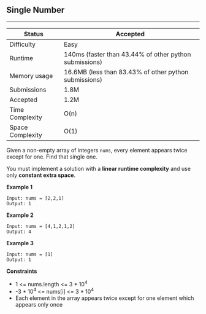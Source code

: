 ## Single Number
---------
| Status | Accepted |
| --- | --- |
| Difficulty | Easy |
| Runtime | 140ms (faster than 43.44% of other python submissions) |
| Memory usage | 16.6MB (less than 83.43% of other python submissions) |
| Submissions | 1.8M |
| Accepted | 1.2M |
| Time Complexity | O(n) |
| Space Complexity | O(1) |

Given a non-empty array of integers `nums`, every element appears twice except for one. Find that single one.

You must implement a solution with a **linear runtime complexity** and use only **constant extra space**.

**Example 1**
```
Input: nums = [2,2,1]
Output: 1
```

**Example 2**
```
Input: nums = [4,1,2,1,2]
Output: 4
```

**Example 3**
```
Input: nums = [1]
Output: 1
```

**Constraints**
- 1 <= nums.length <= 3 * 10<sup>4</sup>
- -3 * 10<sup>4</sup> <= nums[i] <= 3 * 10<sup>4</sup>
- Each element in the array appears twice except for one element which appears only once
